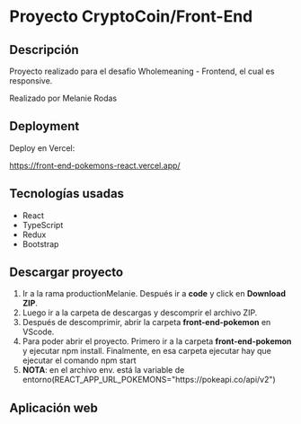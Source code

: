 # Proyecto CryptoCoin/Front-End

## Descripción

Proyecto realizado para el desafio Wholemeaning - Frontend, el cual es responsive.

</hr>
Realizado por Melanie Rodas

## Deployment

Deploy en Vercel:

https://front-end-pokemons-react.vercel.app/

## Tecnologías usadas

<ul>
  <li>React</li>
  <li>TypeScript</li>
  <li>Redux</li>
  <li>Bootstrap</li>
</ul>

## Descargar proyecto

<ol>
  <li>Ir a la rama productionMelanie. Después ir a <b>code</b> y click en <b>Download ZIP</b>.</li>
  <li>Luego ir a la carpeta de descargas y descomprir el archivo ZIP.</li>
  <li>Después de descomprimir, abrir la carpeta <b>front-end-pokemon</b> en VScode.</li>
   <li>Para poder abrir el proyecto. Primero ir a la carpeta <b>
front-end-pokemon</b> y ejecutar npm install. Finalmente, en esa carpeta ejecutar hay que ejecutar el comando npm start</li>
   <li><b>NOTA</b>: en el archivo env. está la variable de entorno(REACT_APP_URL_POKEMONS="https://pokeapi.co/api/v2")</li>
</ol>

## Aplicación web
